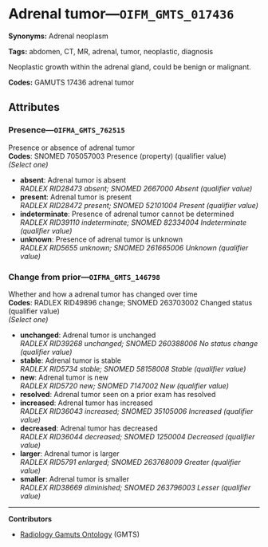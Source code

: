 # Adrenal tumor—`OIFM_GMTS_017436`

**Synonyms:** Adrenal neoplasm

**Tags:** abdomen, CT, MR, adrenal, tumor, neoplastic, diagnosis

Neoplastic growth within the adrenal gland, could be benign or malignant.

**Codes:** GAMUTS 17436 adrenal tumor

## Attributes

### Presence—`OIFMA_GMTS_762515`

Presence or absence of adrenal tumor  
**Codes**: SNOMED 705057003 Presence (property) (qualifier value)  
*(Select one)*

- **absent**: Adrenal tumor is absent  
_RADLEX RID28473 absent; SNOMED 2667000 Absent (qualifier value)_
- **present**: Adrenal tumor is present  
_RADLEX RID28472 present; SNOMED 52101004 Present (qualifier value)_
- **indeterminate**: Presence of adrenal tumor cannot be determined  
_RADLEX RID39110 indeterminate; SNOMED 82334004 Indeterminate (qualifier value)_
- **unknown**: Presence of adrenal tumor is unknown  
_RADLEX RID5655 unknown; SNOMED 261665006 Unknown (qualifier value)_

### Change from prior—`OIFMA_GMTS_146798`

Whether and how a adrenal tumor has changed over time  
**Codes**: RADLEX RID49896 change; SNOMED 263703002 Changed status (qualifier value)  
*(Select one)*

- **unchanged**: Adrenal tumor is unchanged  
_RADLEX RID39268 unchanged; SNOMED 260388006 No status change (qualifier value)_
- **stable**: Adrenal tumor is stable  
_RADLEX RID5734 stable; SNOMED 58158008 Stable (qualifier value)_
- **new**: Adrenal tumor is new  
_RADLEX RID5720 new; SNOMED 7147002 New (qualifier value)_
- **resolved**: Adrenal tumor seen on a prior exam has resolved  
- **increased**: Adrenal tumor has increased  
_RADLEX RID36043 increased; SNOMED 35105006 Increased (qualifier value)_
- **decreased**: Adrenal tumor has decreased  
_RADLEX RID36044 decreased; SNOMED 1250004 Decreased (qualifier value)_
- **larger**: Adrenal tumor is larger  
_RADLEX RID5791 enlarged; SNOMED 263768009 Greater (qualifier value)_
- **smaller**: Adrenal tumor is smaller  
_RADLEX RID38669 diminished; SNOMED 263796003 Lesser (qualifier value)_

---

**Contributors**

- [Radiology Gamuts Ontology](https://gamuts.net/) (GMTS)
